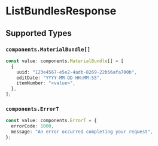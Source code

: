 # ListBundlesResponse


## Supported Types

### `components.MaterialBundle[]`

```typescript
const value: components.MaterialBundle[] = [
  {
    uuid: "123e4567-e5e2-4adb-8269-22b56afa700b",
    editDate: "YYYY-MM-DD HH:MM:SS",
    itemNumber: "<value>",
  },
];
```

### `components.ErrorT`

```typescript
const value: components.ErrorT = {
  errorCode: 1000,
  message: "An error occurred completing your request",
};
```

